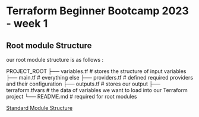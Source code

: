 # Terraform Beginner Bootcamp 2023 - week 1

## Root module Structure

our root module structure is as follows :

PROJECT_ROOT
├── variables.tf         # stores the structure of input variables
├── main.tf              # everything else
├── providers.tf         # defined required providers and their configuration
├── outputs.tf           # stores our output
├── terraform.tfvars     # the data of variables we want to load into our Terraform project
└── README.md            # required for root modules
     
[Standard Module Structure](https://developer.hashicorp.com/terraform/language/modules/develop/structure)
